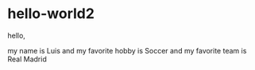 # hello-world2


hello,

my name is Luis and my favorite hobby is Soccer and my favorite team is Real Madrid
